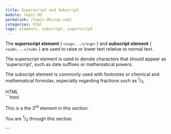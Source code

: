 ```yaml
---
title: Superscript and Subscript
module: topic-05
permalink: /topic-05/sup-sub/
categories: html
tags: elements, subscript, superscript
---
```


<div class="divider-heading"></div>

The **superscript element** ( `<sup>...</sup>` ) and **subscript element** ( `<sub>...</sub>` ) are used to raise or lower text relative to normal text.

The superscript element is used to denote characters that should appear as 'superscript', such as date suffixes or mathematical powers.

The subscript element is commonly used with footnotes or chemical and mathematical formulas, especially regarding fractions such as <sup>1</sup>/<sub>3</sub>.


<div id="code-heading">HTML</div>
```html
<p>This is a the 3<sup>rd</sup> element in this section.</p>

<p>You are <sup>1</sup>/<sub>3</sub> through this section.</p>
```


<div class="external-embed">
  <p data-height="400" data-theme-id="30567" data-slug-hash="BYdWLJ" data-default-tab="html,result" data-user="Media-Ed-Online" data-pen-title="Semantic HTML, Superscript and Subscript" class="codepen"></p>
</div>
